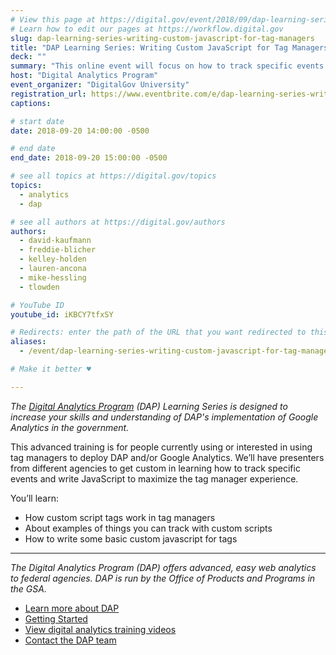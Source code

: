 ```yaml
---
# View this page at https://digital.gov/event/2018/09/dap-learning-series-writing-custom-javascript
# Learn how to edit our pages at https://workflow.digital.gov
slug: dap-learning-series-writing-custom-javascript-for-tag-managers
title: "DAP Learning Series: Writing Custom JavaScript for Tag Managers"
deck: ""
summary: "This online event will focus on how to track specific events and write JavaScript to maximize the tag manager experience"
host: "Digital Analytics Program"
event_organizer: "DigitalGov University"
registration_url: https://www.eventbrite.com/e/dap-learning-series-writing-custom-javascript-for-tag-managers-registration-42564562753
captions: 

# start date
date: 2018-09-20 14:00:00 -0500

# end date
end_date: 2018-09-20 15:00:00 -0500

# see all topics at https://digital.gov/topics
topics: 
  - analytics
  - dap

# see all authors at https://digital.gov/authors
authors: 
  - david-kaufmann
  - freddie-blicher
  - kelley-holden
  - lauren-ancona
  - mike-hessling
  - tlowden

# YouTube ID
youtube_id: iKBCY7tfxSY

# Redirects: enter the path of the URL that you want redirected to this page
aliases: 
  - /event/dap-learning-series-writing-custom-javascript-for-tag-managers

# Make it better ♥

---
```


_The [Digital Analytics Program](https://www.digitalgov.gov/services/dap/) (DAP) Learning Series is designed to increase your skills and understanding of DAP's implementation of Google Analytics in the government._

This advanced training is for people currently using or interested in using tag managers to deploy DAP and/or Google Analytics. We’ll have presenters from different agencies to get custom in learning how to track specific events and write JavaScript to maximize the tag manager experience.

You’ll learn:

- How custom script tags work in tag managers
- About examples of things you can track with custom scripts
- How to write some basic custom javascript for tags

---

_The Digital Analytics Program (DAP) offers advanced, easy web analytics to federal agencies. DAP is run by the Office of Products and Programs in the GSA._

- [Learn more about DAP](https://www.digitalgov.gov/services/dap/)
- [Getting Started](https://github.com/digital-analytics-program/gov-wide-code)
- [View digital analytics training videos](https://www.youtube.com/playlist?list=PLd9b-GuOJ3nFwlyvLFUtmDpYFKezhot8P)
- [Contact the DAP team](mailto:dap@support.digitalgov.gov)
